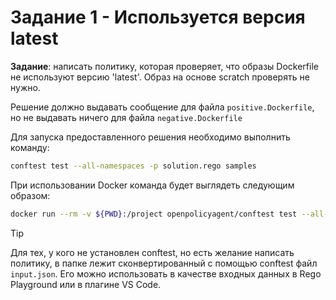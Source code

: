 # Задание 1 - Используется версия latest

__Задание__: написать политику, которая проверяет, что образы Dockerfile не используют версию 'latest'. Образ на основе scratch проверять не нужно.

Решение должно выдавать сообщение для файла `positive.Dockerfile`, но не выдавать ничего для файла `negative.Dockerfile`

Для запуска предоставленного решения необходимо выполнить команду:
```sh
conftest test --all-namespaces -p solution.rego samples
```

При использовании Docker команда будет выглядеть следующим образом:
```sh
docker run --rm -v ${PWD}:/project openpolicyagent/conftest test --all-namespaces -p solution.rego samples
```

> [!TIP]
> Для тех, у кого не установлен conftest, но есть желание написать политику, в папке лежит сконвертированный с помощью conftest файл `input.json`. Его можно использовать в качестве входных данных в Rego Playground или в плагине VS Code.
